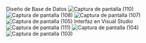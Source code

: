 Diseño de Base de Datos 
![Captura de pantalla (110)](https://github.com/user-attachments/assets/03916cdf-0a21-455f-9ac0-a52d23f315ea) 
![Captura de pantalla (108)](https://github.com/user-attachments/assets/b67b2d3e-44ac-4a90-b9e7-801e342079fd)
![Captura de pantalla (107)](https://github.com/user-attachments/assets/9a197da6-245b-4419-b56e-edc0a47addb3)
![Captura de pantalla (105)](https://github.com/user-attachments/assets/b3754ca5-d6a5-4b26-bbf4-cac6854a7232)
Interfaz en Visual Studio
![Captura de pantalla (111)](https://github.com/user-attachments/assets/3a06bdd7-1c81-4460-bdf2-684e6e4eab93)
![Captura de pantalla (104)](https://github.com/user-attachments/assets/83eac799-e615-4145-a81b-37dd8a1440d0)
![Captura de pantalla (103)](https://github.com/user-attachments/assets/b7c0b4a2-77c9-4d62-812d-bff01c203bae)

